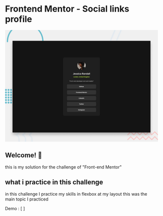 # Frontend Mentor - Social links profile

![Design preview for the Social links profile coding challenge](./design/desktop-preview.jpg)

## Welcome! 👋

this is my solution for the challenge of "Front-end Mentor"

## what i practice in this challenge

in this challenge I practice my skills in flexbox at my layout this was the main topic I practiced

Demo : [ ]

